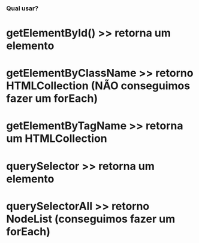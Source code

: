 ### Qual usar?

# getElementById() >> retorna um elemento
# getElementByClassName >> retorno HTMLCollection (NÃO conseguimos fazer um forEach)
# getElementByTagName >> retorna um HTMLCollection
# querySelector >> retorna um elemento
# querySelectorAll >> retorno NodeList (conseguimos fazer um forEach)